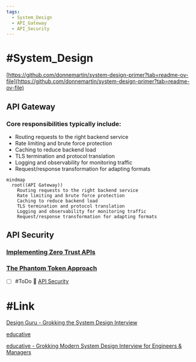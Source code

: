 ```yaml
---
tags:
  - System_Design
  - API_Gateway
  - API_Security
---
```


# #System_Design

[https://github.com/donnemartin/system-design-primer?tab=readme-ov-file](https://github.com/donnemartin/system-design-primer?tab=readme-ov-file)

## API Gateway

### Core responsibilities typically include:

- Routing requests to the right backend service
- Rate limiting and brute force protection
- Caching to reduce backend load
- TLS termination and protocol translation
- Logging and observability for monitoring traffic
- Request/response transformation for adapting formats

```mermaid
mindmap
  root((API Gateway))
    Routing requests to the right backend service
    Rate limiting and brute force protection
    Caching to reduce backend load
    TLS termination and protocol translation
    Logging and observability for monitoring traffic
    Request/response transformation for adapting formats
```

## API Security

### [Implementing Zero Trust APIs](https://curity.io/resources/learn/implementing-zero-trust-apis/)

### [The Phantom Token Approach](https://curity.io/resources/learn/phantom-token-pattern/)


- [ ] #ToDo 🔼 [API Security](https://curity.io/resources/api-security/)

# #Link 

[Design Guru - Grokking the System Design Interview](https://www.designgurus.io/course/grokking-the-system-design-interview?aff=84Y9hP)

[educative](https://www.educative.io/)

[educative - Grokking Modern System Design Interview for Engineers & Managers](https://www.educative.io/courses/grokking-modern-system-design-interview-for-engineers-managers)

